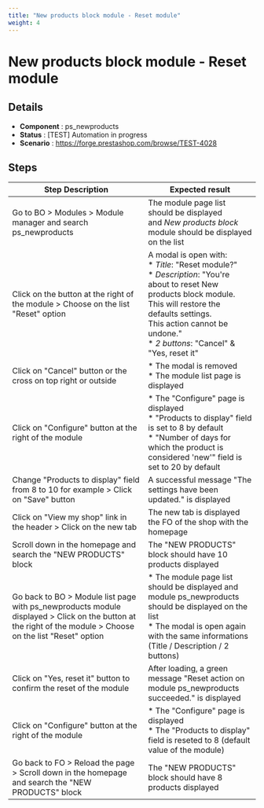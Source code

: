 ```yaml
---
title: "New products block module - Reset module"
weight: 4
---
```


# New products block module - Reset module
## Details
* **Component** : ps_newproducts
* **Status** : [TEST] Automation in progress
* **Scenario** : https://forge.prestashop.com/browse/TEST-4028

## Steps
| Step Description | Expected result |
| ----- | ----- |
| Go to BO > Modules > Module manager and search ps_newproducts | The module page list should be displayed and *New products block* module should be displayed on the list |
| Click on the button at the right of the module > Choose on the list "Reset" option | A modal is open with:<br> * *Title*: "Reset module?"<br> * *Description*: "You're about to reset New products block module.<br>This will restore the defaults settings.<br>This action cannot be undone."<br> * *2 buttons*: "Cancel" & "Yes, reset it" |
| Click on "Cancel" button or the cross on top right or outside | * The modal is removed<br> * The module list page is displayed |
| Click on "Configure" button at the right of the module | * The "Configure" page is displayed<br> * "Products to display" field is set to 8 by default<br> * "Number of days for which the product is considered 'new'" field is set to 20 by default |
| Change "Products to display" field from 8 to 10 for example > Click on "Save" button | A successful message "The settings have been updated." is displayed |
| Click on "View my shop" link in the header > Click on the new tab | The new tab is displayed the FO of the shop with the homepage |
| Scroll down in the homepage and search the "NEW PRODUCTS" block | The "NEW PRODUCTS" block should have 10 products displayed |
| Go back to BO > Module list page with ps_newproducts module displayed > Click on the button at the right of the module > Choose on the list "Reset" option | * The module page list should be displayed and module ps_newproducts should be displayed on the list<br> * The modal is open again with the same informations (Title / Description / 2 buttons) |
| Click on "Yes, reset it" button to confirm the reset of the module | After loading, a green message "Reset action on module ps_newproducts succeeded." is displayed |
| Click on "Configure" button at the right of the module | * The "Configure" page is displayed<br> * The "Products to display" field is reseted to 8 (default value of the module) |
| Go back to FO > Reload the page > Scroll down in the homepage and search the "NEW PRODUCTS" block | The "NEW PRODUCTS" block should have 8 products displayed |
